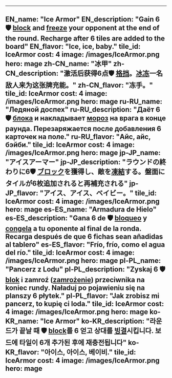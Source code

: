 ---

EN_name: "Ice Armor"
EN_description: "Gain 6 🛡️️ <u>block</u> and <u>freeze</u> your opponent at the end of the round. Recharge after 6 tiles are added to the board"
EN_flavor: "Ice, ice, baby."
tile_id: IceArmor
cost: 4
image: /images/IceArmor.png
hero: mage
zh-CN_name: "冰甲"
zh-CN_description: "激活后获得6点🛡️️ <u>格挡</u>。<u>冰冻</u>一名敌人来为这张牌充能。"
zh-CN_flavor: "冻手。"
tile_id: IceArmor
cost: 4
image: /images/IceArmor.png
hero: mage
ru-RU_name: "Ледяной доспех"
ru-RU_description: "Даёт 6 🛡️️ <u>блока</u> и накладывает <u>мороз</u> на врага в конце раунда. Перезаряжается после добавления 6 карточек на поле."
ru-RU_flavor: "Айс, айс, бэйби."
tile_id: IceArmor
cost: 4
image: /images/IceArmor.png
hero: mage
jp-JP_name: "アイスアーマー"
jp-JP_description: "ラウンドの終わりに6🛡️️ <u>ブロック</u>を獲得し、敵を<u>凍結</u>する。盤面にタイルが6枚追加されると再補充される"
jp-JP_flavor: "アイス、アイス、ベイビー。"
tile_id: IceArmor
cost: 4
image: /images/IceArmor.png
hero: mage
es-ES_name: "Armadura de Hielo"
es-ES_description: "Gana 6 de 🛡️️ <u>bloqueo</u> y <u>congela</u> a tu oponente al final de la ronda. Recarga después de que 6 fichas sean añadidas al tablero"
es-ES_flavor: "Frío, frío, como el agua del río."
tile_id: IceArmor
cost: 4
image: /images/IceArmor.png
hero: mage
pl-PL_name: "Pancerz z Lodu"
pl-PL_description: "Zyskaj 6 🛡️️ <u>blok</u> i zamroź (<u>zamrożenie</u>) przeciwnika na koniec rundy. Naładuj po pojawieniu się na planszy 6 płytek."
pl-PL_flavor: "Jak zrobisz mi pancerz, to kupię ci loda."
tile_id: IceArmor
cost: 4
image: /images/IceArmor.png
hero: mage
ko-KR_name: "Ice Armor"
ko-KR_description: "라운드가 끝날 때 🛡️️ <u>block</u>를 6 얻고 상대를 <u>빙결</u>시킵니다. 보드에 타일이 6개 추가된 후에 재충전됩니다"
ko-KR_flavor: "아이스, 아이스, 베이비."
tile_id: IceArmor
cost: 4
image: /images/IceArmor.png
hero: mage
---